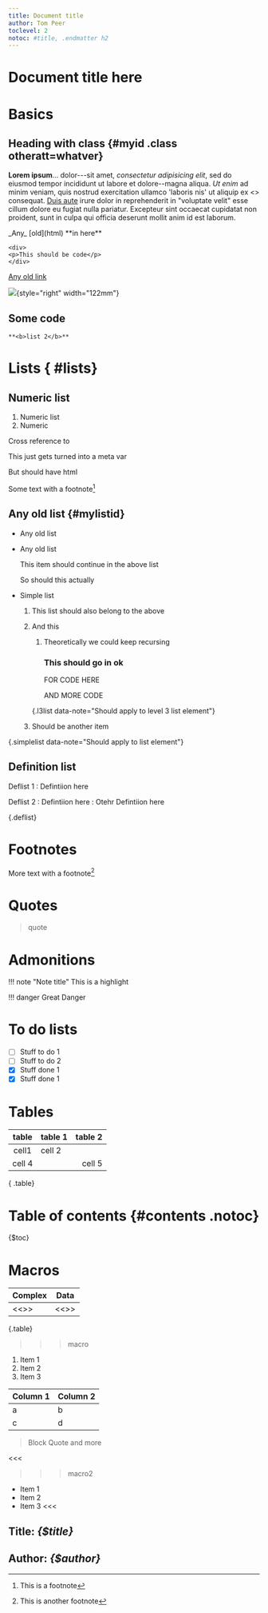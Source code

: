 ```yaml
---
title: Document title
author: Tom Peer
toclevel: 2
notoc: #title, .endmatter h2
---
```


# Document title here

# Basics

## Heading with class {#myid .class otheratt=whatver}

**Lorem ipsum**... dolor---sit amet, _consectetur adipisicing elit_, sed do eiusmod
tempor incididunt ut labore et dolore--magna aliqua. *Ut enim* ad minim veniam,
quis nostrud exercitation ullamco 'laboris nis' ut aliquip ex <<ea commodo>>
consequat. [Duis aute][reflink] irure dolor in reprehenderit in "voluptate velit" esse
cillum dolore eu fugiat nulla pariatur. Excepteur sint occaecat cupidatat non
proident, sunt in culpa qui officia deserunt mollit anim id est laborum.

[reflink]: http://www.testlink.com "A test link"

<p>_Any_ <span> [old](html)</span> **in here**</p>

    <div>
    <p>This should be code</p>
    </div>


[Any old link](http://news.bbc.co.uk 'Hello')

![](sources/wripper_test_doc_files/image001.jpg){style="right" width="122mm"}

## Some code

`**<b>list 2</b>**`

# Lists { #lists}

## Numeric list

1. Numeric list
2. Numeric

Cross reference to [](#lists)

<div meta="true" id="meta_test">

This just gets turned into a meta var

But should have html

</div>

Some text with a footnote[^footnote]

[^footnote]: This is a footnote

## Any old list {#mylistid}

* Any old list
* Any old list

    This item should continue in the above list

    So should this actually

* Simple list

    1. This list should also belong to the above
    2. And this

        1. Theoretically we could keep recursing

            ### This should go in ok

            FOR
                CODE HERE

            AND MORE CODE

         {.l3list data-note="Should apply to level 3 list element"}

    3. Should be another item

{.simplelist data-note="Should apply to list element"}

## Definition list

Deflist 1
:    Defintiion here

Deflist 2
:    Defintiion here
:    Otehr Defintiion here

{.deflist}

# Footnotes

More text with a footnote[^footnote2]

[^footnote2]: This is another footnote

# Quotes

> quote

# Admonitions

!!! note "Note title"
    This is a highlight

!!! danger
    Great Danger

# To do lists

- [ ] Stuff to do 1
- [ ] Stuff to do 2
- [x] Stuff done 1
- [X] Stuff done 1

# Tables

| table  | table 1    | table 2 |
|:------:|------------|--------:|
| cell1  | cell 2            ||
| cell 4  ||cell 5 |
{ .table}

# Table of contents {#contents .notoc}

{$toc}


# Macros

|   Complex   |     Data     |
|-------------|--------------|
| <<<macro>>> | <<<macro2>>> |

{.table}

>>>macro
1. Item 1
2. Item 2
3. Item 3

| Column 1 | Column 2 |
|----------|----------|
| a        | b        |
| c        | d        |

> Block Quote and more

<<<

>>>macro2
- Item 1
- Item 2
- Item 3
<<<

<div class="endmatter">

## Title: _{$title}_

## Author: _{$author}_

</div>

